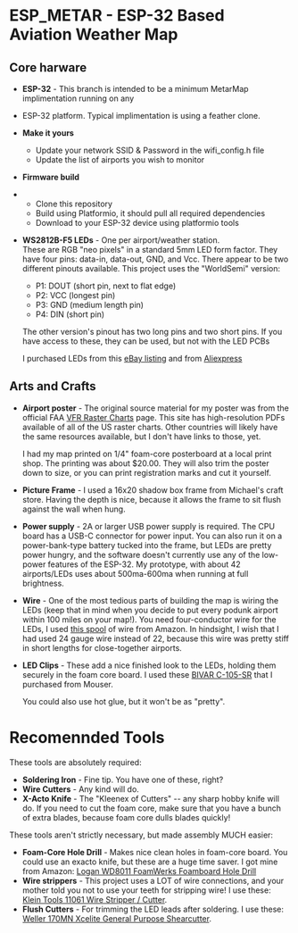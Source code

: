 # ESP_METAR - ESP-32 Based Aviation Weather Map

## Core harware

* **ESP-32** - This branch is intended to be a minimum MetarMap implimentation running on any
* ESP-32 platform.  Typical implimentation is using a feather clone.

* **Make it yours**
  * Update your network SSID & Password in the wifi_config.h file
  * Update the list of airports you wish to monitor

* **Firmware build**
* - Clone this repository
  - Build using Platformio, it should pull all required dependencies
  - Download to your ESP-32 device using platformio tools


* **WS2812B-F5 LEDs** - One per airport/weather station.  
  These are RGB "neo pixels" in a standard 5mm LED form factor.  They have 
  four pins: data-in, data-out, GND, and Vcc.  There appear to be two 
  different pinouts available.  This project uses the "WorldSemi" version:

    * P1: DOUT (short pin, next to flat edge)
    * P2: VCC (longest pin)
    * P3: GND (medium length pin)
    * P4: DIN (short pin)

  The other version's pinout has two long pins and two short pins.  If you 
  have access to these, they can be used, but not with the LED PCBs

  I purchased LEDs from this [eBay listing](https://www.ebay.com/itm/234203893644)
  and from [Aliexpress](https://www.aliexpress.us/item/2255800693144395.html)

## Arts and Crafts
* **Airport poster** - The original source material for my poster was from the 
  official FAA 
  [VFR Raster Charts](https://www.faa.gov/air_traffic/flight_info/aeronav/digital_products/vfr/)
  page.  This site has high-resolution PDFs available of all
  of the US raster charts.  Other countries will likely have the same resources
  available, but I don't have links to those, yet.

  I had my map printed on 1/4" foam-core posterboard at a local print shop.
  The printing was about $20.00.  They will also trim the poster down to 
  size, or you can print registration marks and cut it yourself.

* **Picture Frame** - I used a 16x20 shadow box frame from Michael's craft 
  store.  Having the depth is nice, because it allows the frame to sit flush
  against the wall when hung.

* **Power supply** - 2A or larger USB power supply is required.
  The CPU board has a USB-C connector for power input.  You can also run it
  on a power-bank-type battery tucked into the frame, but LEDs are pretty 
  power hungry, and the software doesn't currently use any of the low-power
  features of the ESP-32.  My prototype, with about 42 airports/LEDs uses about
  500ma-600ma when running at full brightness.

* **Wire** - One of the most tedious parts of building the map is wiring the 
  LEDs (keep that in mind when you decide to put every podunk airport within
  100 miles on your map!).  You need four-conductor wire for the LEDs, I 
  used [this spool](https://www.amazon.com/dp/B08J7WKV6W) of wire from Amazon.
  In hindsight, I wish that I had used 24 gauge wire instead of 22, because
  this wire was pretty stiff in short lengths for close-together airports.

* **LED Clips** - These add a nice finished look to the LEDs, holding them 
  securely in the foam core board.  I used these 
  [BIVAR C-105-SR](https://www.mouser.com/ProductDetail/749-C-105-SR) that 
  I purchased from Mouser.  

  You could also use hot glue, but it won't be as "pretty".

# Recomennded Tools

These tools are absolutely required:

* **Soldering Iron** - Fine tip.  You have one of these, right?
* **Wire Cutters** - Any kind will do.  
* **X-Acto Knife** - The "Kleenex of Cutters" -- any sharp hobby knife 
  will do.  If you need to cut the foam core, make sure that you have a 
  bunch of extra blades, because foam core dulls blades quickly!

These tools aren't strictly necessary, but made assembly MUCH easier:

* **Foam-Core Hole Drill** - Makes nice clean holes in foam-core board.  You
  could use an exacto knife, but these are a huge time saver.   I got mine
  from Amazon: 
  [Logan WD8011 FoamWerks Foamboard Hole Drill](https://www.amazon.com/dp/B007L6EUJ8)
* **Wire strippers** - This project uses a LOT of wire connections, and your 
  mother told you not to use your teeth for stripping wire!  I use these:
  [Klein Tools 11061 Wire Stripper / Cutter](https://www.amazon.com/Self-Adjusting-Stripper-Klein-Tools-11061/dp/B00CXKOEQ6/).
* **Flush Cutters** - For trimming the LED leads after soldering.  I use 
  these: [Weller 170MN Xcelite General Purpose Shearcutter](https://www.amazon.com/dp/B00B886R2I).
